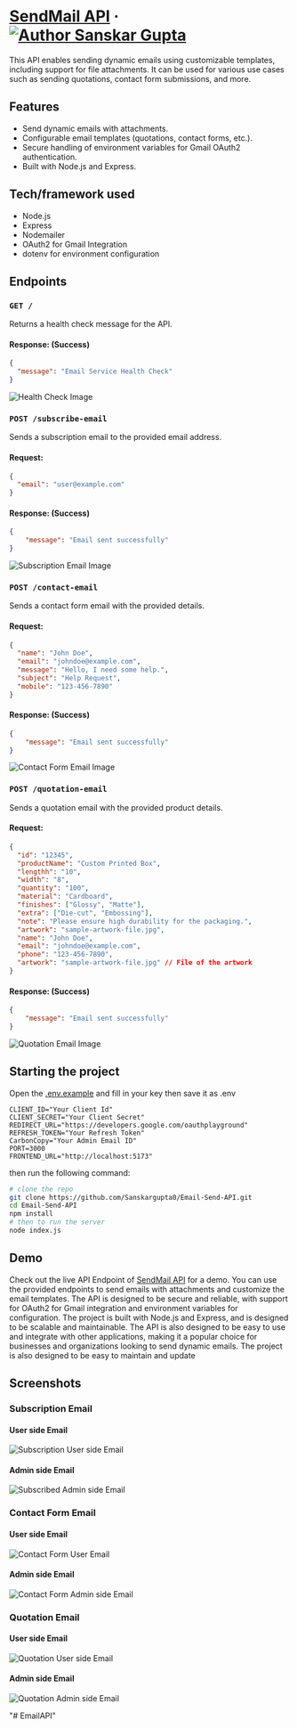 # [SendMail API](https://github.com/Sanskargupta0/Email-Send-API.git) &middot; [![Author Sanskar Gupta](https://img.shields.io/badge/Author-Sanskar-%3C%3E)](https://www.linkedin.com/in/sanskar-gupta-12476423b/)

This API enables sending dynamic emails using customizable templates, including support for file attachments. It can be used for various use cases such as sending quotations, contact form submissions, and more.

## Features

- Send dynamic emails with attachments.
- Configurable email templates (quotations, contact forms, etc.).
- Secure handling of environment variables for Gmail OAuth2 authentication.
- Built with Node.js and Express.

## Tech/framework used

- Node.js
- Express
- Nodemailer
- OAuth2 for Gmail Integration
- dotenv for environment configuration

## Endpoints

### `GET /`
Returns a health check message for the API.

#### Response: (Success)
```json
{
  "message": "Email Service Health Check"
}
```

![Health Check Image](/screenshots/health-check.png)

### `POST /subscribe-email`
Sends a subscription email to the provided email address.

#### Request:
```json
{
  "email": "user@example.com"
}
```

#### Response: (Success)
```json
{
    "message": "Email sent successfully"
}
```

![Subscription Email Image](/screenshots/subscription-email-API.png)

### `POST /contact-email`
Sends a contact form email with the provided details.

#### Request:
```json
{
  "name": "John Doe",
  "email": "johndoe@example.com",
  "message": "Hello, I need some help.",
  "subject": "Help Request",
  "mobile": "123-456-7890"
}
```

#### Response: (Success)
```json
{
    "message": "Email sent successfully"
}
```

![Contact Form Email Image](/screenshots/contact-form-email-API.png)

### `POST /quotation-email`
Sends a quotation email with the provided product details.

#### Request:
```json
{
  "id": "12345",
  "productName": "Custom Printed Box",
  "lengthh": "10",
  "width": "8",
  "quantity": "100",
  "material": "Cardboard",
  "finishes": ["Glossy", "Matte"],
  "extra": ["Die-cut", "Embossing"],
  "note": "Please ensure high durability for the packaging.",
  "artwork": "sample-artwork-file.jpg",
  "name": "John Doe",
  "email": "johndoe@example.com",
  "phone": "123-456-7890",
  "artwork": "sample-artwork-file.jpg" // File of the artwork
}

```

#### Response: (Success)
```json
{
    "message": "Email sent successfully"
}
```

![Quotation Email Image](/screenshots/quotation-email-API.png)

## Starting the project

Open the [.env.example](/.env.example) and fill in your key then save it as .env 

```plaintext
CLIENT_ID="Your Client Id"
CLIENT_SECRET="Your Client Secret"
REDIRECT_URL="https://developers.google.com/oauthplayground"
REFRESH_TOKEN="Your Refresh Token"
CarbonCopy="Your Admin Email ID"
PORT=3000
FRONTEND_URL="http://localhost:5173"
```

then run the following command:

```bash
# clone the repo
git clone https://github.com/Sanskargupta0/Email-Send-API.git
cd Email-Send-API
npm install
# then to run the server
node index.js
```

## Demo

Check out the live API Endpoint of [SendMail API](https://email-send-api-67qp.onrender.com/) for a demo. You can use the provided endpoints to send emails with attachments and customize the email templates. The API is designed to be secure and reliable, with support for OAuth2 for Gmail integration and environment variables for configuration. The project is built with Node.js and Express, and is designed to be scalable and maintainable. The API is also designed to be easy to use and integrate with other applications, making it a popular choice for businesses and organizations looking to send dynamic emails. The project is also designed to be easy to maintain and update

## Screenshots

### Subscription Email
#### User side Email
![Subscription User side Email](/screenshots/subscription-email.png)
#### Admin side Email
![Subscribed Admin side Email](/screenshots/subscribed-email.png)
### Contact Form Email
#### User side Email
![Contact Form User Email](/screenshots/contact-form-email.png)
#### Admin side Email
![Contact Form Admin side Email](/screenshots/contact-form-admin-email.png)
### Quotation Email
#### User side Email
![Quotation User side Email](/screenshots/quotation-email.png)
#### Admin side Email
![Quotation Admin side Email](/screenshots/quotation-admin-email.png)



"# EmailAPI" 
